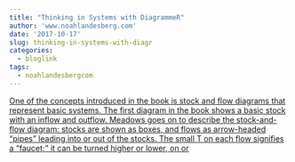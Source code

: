 ```yaml
---
title: "Thinking in Systems with DiagrammeR"
author: 'www.noahlandesberg.com'
date: '2017-10-17'
slug: thinking-in-systems-with-diagr
categories:
  - bloglink
tags:
  - noahlandesbergcom
---
```


[One of the concepts introduced in the book is stock and flow diagrams that represent basic systems. The first diagram in the book shows a basic stock with an inflow and outflow. Meadows goes on to describe the stock-and-flow diagram: stocks are shown as boxes, and flows as arrow-headed “pipes” leading into or out of the stocks. The small T on each flow signifies a “faucet;” it can be turned higher or lower, on or<i class="fas fa-external-link-alt"></i>](https://noahlandesberg.com/post/thinking-in-systems-with-diagrammer/)

